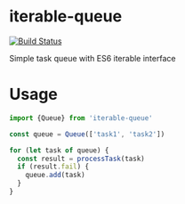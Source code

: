 iterable-queue
===============

[![Build Status](https://travis-ci.org/HyeonuPark/iterable-queue.svg?branch=master)](https://travis-ci.org/HyeonuPark/iterable-queue)

Simple task queue with ES6 iterable interface

# Usage

```js
import {Queue} from 'iterable-queue'

const queue = Queue(['task1', 'task2'])

for (let task of queue) {
  const result = processTask(task)
  if (result.fail) {
    queue.add(task)
  }
}
```
